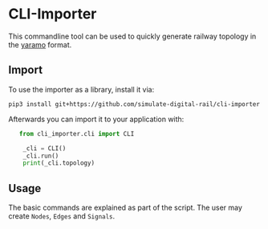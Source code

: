 # CLI-Importer
This commandline tool can be used to quickly generate railway topology in the [yaramo](https://github.com/simulate-digital-rail/yaramo) format.

## Import

To use the importer as a library, install it via:

`pip3 install git+https://github.com/simulate-digital-rail/cli-importer`

Afterwards you can import it to your application with:
```python
   from cli_importer.cli import CLI

    _cli = CLI()
    _cli.run()
    print(_cli.topology)
```

## Usage
The basic commands are explained as part of the script. The user may create `Nodes`, `Edges` and `Signals`.

